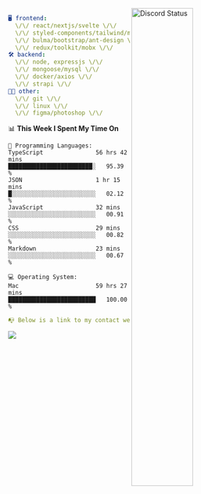
<a href="https://discord.com/users/279302975371870218" target="_blank">
    <img width="50%" align="right" alt="Discord Status" src="https://lanyard.cnrad.dev/api/279302975371870218?bg=161B22&borderRadius=5px%205px%200%200&hideTimestamp=true&idleMessage=Just%20chillin%27%20at%20the%20moment&animated=true">
</a>

```yaml
🖥️ frontend: 
  \/\/ react/nextjs/svelte \/\/
  \/\/ styled-components/tailwind/mui/
  \/\/ bulma/bootstrap/ant-design \/\/
  \/\/ redux/toolkit/mobx \/\/
🛠 backend: 
  \/\/ node, expressjs \/\/
  \/\/ mongoose/mysql \/\/
  \/\/ docker/axios \/\/
  \/\/ strapi \/\/
👨‍💻 other: 
  \/\/ git \/\/ 
  \/\/ linux \/\/
  \/\/ figma/photoshop \/\/
```
<!--START_SECTION:waka-->
📊 **This Week I Spent My Time On** 

```text
💬 Programming Languages: 
TypeScript               56 hrs 42 mins      ████████████████████████░   95.39 % 
JSON                     1 hr 15 mins        █░░░░░░░░░░░░░░░░░░░░░░░░   02.12 % 
JavaScript               32 mins             ░░░░░░░░░░░░░░░░░░░░░░░░░   00.91 % 
CSS                      29 mins             ░░░░░░░░░░░░░░░░░░░░░░░░░   00.82 % 
Markdown                 23 mins             ░░░░░░░░░░░░░░░░░░░░░░░░░   00.67 % 

💻 Operating System: 
Mac                      59 hrs 27 mins      █████████████████████████   100.00 % 
```


<!--END_SECTION:waka-->
```yaml
📭 Below is a link to my contact website 
```
<a href="https://mxns.xyz" target="_black"> <img src="https://img.shields.io/badge/website-161B22?style=for-the-badge&logo=About.me&logoColor=white"></img> <a/>
